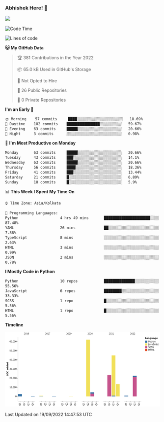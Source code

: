 ### Abhishek Here! 👋
![](https://komarev.com/ghpvc/?username=5parkp1ug&color=green)

<!--
**5parkp1ug/5parkp1ug** is a ✨ _special_ ✨ repository because its `README.md` (this file) appears on your GitHub profile.

Here are some ideas to get you started:

- 🔭 I’m currently working on ...
- 🌱 I’m currently learning ...
- 👯 I’m looking to collaborate on ...
- 🤔 I’m looking for help with ...
- 💬 Ask me about ...
- 📫 How to reach me: ...
- 😄 Pronouns: ...
- ⚡ Fun fact: ...
-->

<!--START_SECTION:waka-->
![Code Time](http://img.shields.io/badge/Code%20Time-474%20hrs%2016%20mins-blue)

![Lines of code](https://img.shields.io/badge/From%20Hello%20World%20I%27ve%20Written-175%20Thousand%20lines%20of%20code-blue)

**🐱 My GitHub Data** 

> 🏆 381 Contributions in the Year 2022
 > 
> 📦 65.0 kB Used in GitHub's Storage 
 > 
> 🚫 Not Opted to Hire
 > 
> 📜 26 Public Repositories 
 > 
> 🔑 0 Private Repositories  
 > 
**I'm an Early 🐤** 

```text
🌞 Morning    57 commits     ████░░░░░░░░░░░░░░░░░░░░░   18.69% 
🌆 Daytime    182 commits    ███████████████░░░░░░░░░░   59.67% 
🌃 Evening    63 commits     █████░░░░░░░░░░░░░░░░░░░░   20.66% 
🌙 Night      3 commits      ░░░░░░░░░░░░░░░░░░░░░░░░░   0.98%

```
📅 **I'm Most Productive on Monday** 

```text
Monday       63 commits     █████░░░░░░░░░░░░░░░░░░░░   20.66% 
Tuesday      43 commits     ███░░░░░░░░░░░░░░░░░░░░░░   14.1% 
Wednesday    63 commits     █████░░░░░░░░░░░░░░░░░░░░   20.66% 
Thursday     56 commits     ████░░░░░░░░░░░░░░░░░░░░░   18.36% 
Friday       41 commits     ███░░░░░░░░░░░░░░░░░░░░░░   13.44% 
Saturday     21 commits     █░░░░░░░░░░░░░░░░░░░░░░░░   6.89% 
Sunday       18 commits     █░░░░░░░░░░░░░░░░░░░░░░░░   5.9%

```


📊 **This Week I Spent My Time On** 

```text
⌚︎ Time Zone: Asia/Kolkata

💬 Programming Languages: 
Python                   4 hrs 49 mins       █████████████████████░░░░   87.48% 
YAML                     26 mins             ██░░░░░░░░░░░░░░░░░░░░░░░   7.88% 
TypeScript               8 mins              ░░░░░░░░░░░░░░░░░░░░░░░░░   2.63% 
HTML                     3 mins              ░░░░░░░░░░░░░░░░░░░░░░░░░   0.99% 
JSON                     2 mins              ░░░░░░░░░░░░░░░░░░░░░░░░░   0.78%

```

**I Mostly Code in Python** 

```text
Python                   10 repos            ██████████████░░░░░░░░░░░   55.56% 
JavaScript               6 repos             ████████░░░░░░░░░░░░░░░░░   33.33% 
SCSS                     1 repo              █░░░░░░░░░░░░░░░░░░░░░░░░   5.56% 
HTML                     1 repo              █░░░░░░░░░░░░░░░░░░░░░░░░   5.56%

```


**Timeline**

![Chart not found](https://raw.githubusercontent.com/5parkp1ug/5parkp1ug/master/charts/bar_graph.png) 


 Last Updated on 19/09/2022 14:47:53 UTC
<!--END_SECTION:waka-->
